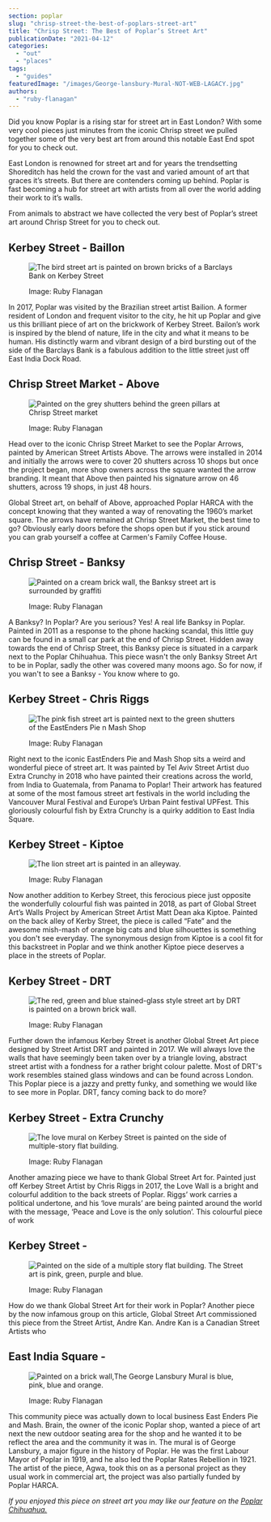```yaml
---
section: poplar
slug: "chrisp-street-the-best-of-poplars-street-art"
title: "Chrisp Street: The Best of Poplar’s Street Art"
publicationDate: "2021-04-12"
categories: 
  - "out"
  - "places"
tags: 
  - "guides"
featuredImage: "/images/George-lansbury-Mural-NOT-WEB-LAGACY.jpg"
authors: 
  - "ruby-flanagan"
---
```


Did you know Poplar is a rising star for street art in East London? With some very cool pieces just minutes from the iconic Chrisp street we pulled together some of the very best art from around this notable East End spot for you to check out.  

East London is renowned for street art and for years the trendsetting Shoreditch has held the crown for the vast and varied amount of art that graces it’s streets. But there are contenders coming up behind. Poplar is fast becoming a hub for street art with artists from all over the world adding their work to it’s walls.   
  
From animals to abstract we have collected the very best of Poplar’s street art around Chrisp Street for you to check out.

## Kerbey Street - Baillon

<figure>

![The bird street art is painted on brown bricks of a Barclays Bank on Kerbey Street ](/images/Kerbey-Street-Bailon-Bird-1024x683.jpg)

<figcaption>

Image: Ruby Flanagan

</figcaption>

</figure>

In 2017, Poplar was visited by the Brazilian street artist Bailion. A former resident of London and frequent visitor to the city, he hit up Poplar and give us this brilliant piece of art on the brickwork of Kerbey Street. Bailon’s work is inspired by the blend of nature, life in the city and what it means to be human. His distinctly warm and vibrant design of a bird bursting out of the side of the Barclays Bank is a fabulous addition to the little street just off East India Dock Road. 

## Chrisp Street Market - Above

<figure>

![Painted on the grey shutters behind the green pillars at Chrisp Street market](/images/43670411-ACE0-4E1A-AEF5-84A9067A0BE3-1024x683.jpg)

<figcaption>

Image: Ruby Flanagan

</figcaption>

</figure>

Head over to the iconic Chrisp Street Market to see the Poplar Arrows, painted by American Street Artists Above. The arrows were installed in 2014 and initially the arrows were to cover 20 shutters across 10 shops but once the project began, more shop owners across the square wanted the arrow branding. It meant that Above then painted his signature arrow on 46 shutters, across 19 shops, in just 48 hours.  
  
Global Street art, on behalf of Above, approached Poplar HARCA with the concept knowing that they wanted a way of renovating the 1960’s market square. The arrows have remained at Chrisp Street Market, the best time to go? Obviously early doors before the shops open but if you stick around you can grab yourself a coffee at Carmen's Family Coffee House. 

## Chrisp Street - Banksy

<figure>

![Painted on a cream brick wall, the Banksy street art is surrounded by graffiti ](/images/Poplar-banksy-NOT-WEB-LEGACVY-1024x683.jpg)

<figcaption>

Image: Ruby Flanagan

</figcaption>

</figure>

A Banksy? In Poplar? Are you serious? Yes! A real life Banksy in Poplar. Painted in 2011 as a response to the phone hacking scandal, this little guy can be found in a small car park at the end of Chrisp Street. Hidden away towards the end of Chrisp Street, this Banksy piece is situated in a carpark next to the Poplar Chihuahua. This piece wasn't the only Banksy Street Art to be in Poplar, sadly the other was covered many moons ago. So for now, if you wan't to see a Banksy - You know where to go.

## Kerbey Street - Chris Riggs

<figure>

![The pink fish street art is painted next to the green shutters of the EastEnders Pie n Mash Shop](/images/B24E315B-1BAF-4116-BE8C-923E827EB7AD-1-1024x683.jpg)

<figcaption>

Image: Ruby Flanagan

</figcaption>

</figure>

Right next to the iconic EastEnders Pie and Mash Shop sits a weird and wonderful piece of street art. It was painted by Tel Aviv Street Artist duo Extra Crunchy in 2018 who have painted their creations across the world, from India to Guatemala, from Panama to Poplar! Their artwork has featured at some of the most famous street art festivals in the world including the Vancouver Mural Festival and Europe’s Urban Paint festival UPFest. This gloriously colourful fish by Extra Crunchy is a quirky addition to East India Square. 

## Kerbey Street - Kiptoe

<figure>

![The lion street art is painted in an alleyway.](/images/Poplar-Lion-1024x683.jpg)

<figcaption>

Image: Ruby Flanagan

</figcaption>

</figure>

Now another addition to Kerbey Street, this ferocious piece just opposite the wonderfully colourful fish was painted in 2018, as part of Global Street Art’s Walls Project by American Street Artist Matt Dean aka Kiptoe. Painted on the back alley of Kerby Street, the piece is called “Fate” and the awesome mish-mash of orange big cats and blue silhouettes is something you don't see everyday. The synonymous design from Kiptoe is a cool fit for this backstreet in Poplar and we think another Kiptoe piece deserves a place in the streets of Poplar.

## Kerbey Street - DRT

<figure>

![The red, green and blue stained-glass style street art by DRT is painted on a brown brick wall. ](/images/boxes-next-to-pink-painting-poplar-1024x683.jpg)

<figcaption>

Image: Ruby Flanagan

</figcaption>

</figure>

Further down the infamous Kerbey Street is another Global Street Art piece designed by Street Artist DRT and painted in 2017. We will always love the walls that have seemingly been taken over by a triangle loving, abstract street artist with a fondness for a rather bright colour palette. Most of DRT's work resembles stained glass windows and can be found across London. This Poplar piece is a jazzy and pretty funky, and something we would like to see more in Poplar. DRT, fancy coming back to do more?

## Kerbey Street - Extra Crunchy

<figure>

![The love mural on Kerbey Street is painted on the side of multiple-story flat building.](/images/Love-Painting-NOT-FOR-WEB-1024x683.jpg)

<figcaption>

Image: Ruby Flanagan

</figcaption>

</figure>

Another amazing piece we have to thank Global Street Art for. Painted just off Kerbey Street Artist by Chris Riggs in 2017, the Love Wall is a bright and colourful addition to the back streets of Poplar. Riggs’ work carries a political undertone, and his ‘love murals’ are being painted around the world with the message, ‘Peace and Love is the only solution’. This colourful piece of work

## Kerbey Street -

<figure>

![Painted on the side of a multiple story flat building. The Street art is pink, green, purple and blue. ](/images/53A147E6-5DC3-4B3F-8BCE-D91F58CD0C12-1024x683.jpg)

<figcaption>

Image: Ruby Flanagan

</figcaption>

</figure>

How do we thank Global Street Art for their work in Poplar? Another piece by the now infamous group on this article, Global Street Art commissioned this piece from the Street Artist, Andre Kan. Andre Kan is a Canadian Street Artists who

## East India Square -

<figure>

![Painted on a brick wall,The George Lansbury Mural is blue, pink, blue and orange.](/images/George-lansbury-Mural-NOT-WEB-LAGACY-1024x683.jpg)

<figcaption>

Image: Ruby Flanagan

</figcaption>

</figure>

  
This community piece was actually down to local business East Enders Pie and Mash. Brain, the owner of the iconic Poplar shop, wanted a piece of art next the new outdoor seating area for the shop and he wanted it to be reflect the area and the community it was in. The mural is of George Lansbury, a major figure in the history of Poplar. He was the first Labour Mayor of Poplar in 1919, and he also led the Poplar Rates Rebellion in 1921. The artist of the piece, Agwa, took this on as a personal project as they usual work in commercial art, the project was also partially funded by Poplar HARCA.

_If you enjoyed this piece on street art you may like our feature on the [Poplar Chihuahua.](https://poplarlondon.co.uk/chihuahua-mural-chrisp-street/)_
